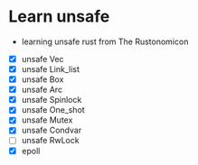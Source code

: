 # Learn unsafe

* learning unsafe rust from The Rustonomicon
* [x] unsafe Vec
* [x] unsafe Link_list
* [x] unsafe Box
* [x] unsafe Arc
* [x] unsafe Spinlock
* [x] unsafe One_shot
* [x] unsafe Mutex
* [x] unsafe Condvar
* [ ] unsafe RwLock
* [x] epoll
